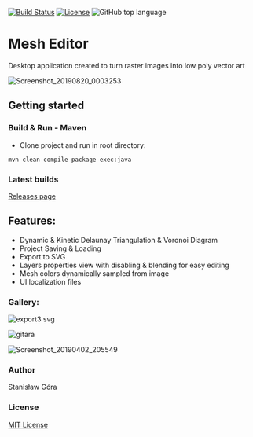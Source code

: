 [![Build Status](https://travis-ci.org/stasgora/mesh-editor.svg?branch=master)](https://travis-ci.org/stasgora/mesh-editor)
[![License](https://img.shields.io/github/license/stasgora/mesh-editor?color=blueviolet)](https://github.com/stasgora/mesh-editor/blob/master/LICENSE)
![GitHub top language](https://img.shields.io/github/languages/top/stasgora/mesh-editor)

# Mesh Editor
Desktop application created to turn raster images into low poly vector art

![Screenshot_20190820_0003253](https://user-images.githubusercontent.com/8643919/63635464-3d0f8500-c663-11e9-868c-a98127023140.png)

## Getting started
### Build & Run - Maven
- Clone project and run in root directory:

```mvn clean compile package exec:java```

### Latest builds
[Releases page](https://github.com/stasgora/mesh-editor/releases)

## Features:
- Dynamic & Kinetic Delaunay Triangulation & Voronoi Diagram
- Project Saving & Loading
- Export to SVG
- Layers properties view with disabling & blending for easy editing
- Mesh colors dynamically sampled from image
- UI localization files

### Gallery:
![export3 svg](https://user-images.githubusercontent.com/8643919/63369690-c469a980-c380-11e9-9220-5324ff78196a.png)

![gitara](https://user-images.githubusercontent.com/8643919/57648388-ad6b2c80-75c5-11e9-9e76-8a9d2710894d.png)

![Screenshot_20190402_205549](https://user-images.githubusercontent.com/8643919/55430569-c0361e80-558e-11e9-8acd-6a80fb15fac1.png)

### Author
Stanisław Góra

### License
[MIT License](http://www.opensource.org/licenses/mit-license.php)
